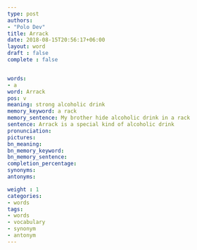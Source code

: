 ```yaml
---
type: post
authors:
- "Polo Dev"
title: Arrack
date: 2018-08-15T20:56:17+06:00
layout: word
draft : false
complete : false


words:
- a
word: Arrack
pos: v
meaning: strong alcoholic drink
memory_keyword: a rack
memory_sentence: My brother hide alcoholic drink in a rack
sentence: Arrack is a special kind of alcoholic drink
pronunciation:
pictures:
bn_meaning: 
bn_memory_keyword: 
bn_memory_sentence:
completion_percentage:
synonyms:
antonyms:

weight : 1
categories:
- words
tags:
- words
- vocabulary
- synonym
- antonym
---
```

